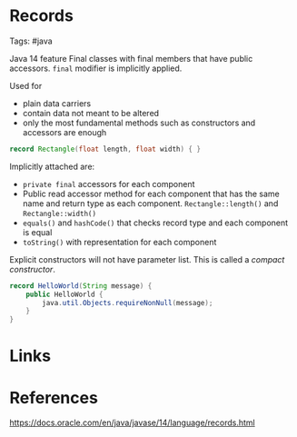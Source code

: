 # Records
Tags: #java 

Java 14 feature
Final classes with final members that have public accessors.
`final` modifier is implicitly applied.

Used for 
- plain data carriers
- contain data not meant to be altered 
- only the most fundamental methods such as constructors and accessors are enough

```java
record Rectangle(float length, float width) { }
```

Implicitly attached are:
- `private final` accessors for each component
- Public read accessor method for each component that has the same name and return type as each component. `Rectangle::length()` and `Rectangle::width()`
- `equals()` and `hashCode()` that checks record type and each component is equal
- `toString()` with representation for each component

Explicit constructors will not have parameter list. This is called a *compact constructor*.
```java
record HelloWorld(String message) {
    public HelloWorld {
        java.util.Objects.requireNonNull(message);
    }
}
```

# Links

# References
https://docs.oracle.com/en/java/javase/14/language/records.html

